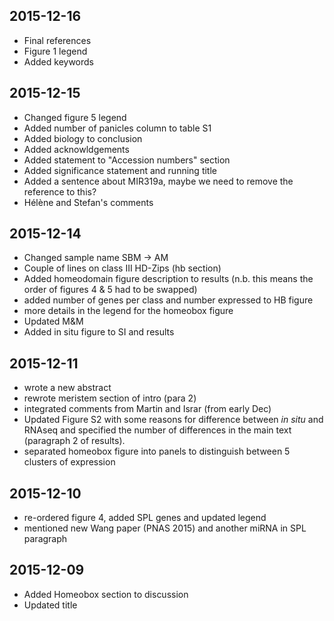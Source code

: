 ## 2015-12-16
* Final references
* Figure 1 legend
* Added keywords
 
## 2015-12-15
* Changed figure 5 legend
* Added number of panicles column to table S1
* Added biology to conclusion
* Added acknowldgements
* Added statement to "Accession numbers" section
* Added significance statement and running title
* Added a sentence about MIR319a, maybe we need to remove the reference to this?
* Hélène and Stefan's comments

## 2015-12-14
* Changed sample name SBM -> AM
* Couple of lines on class III HD-Zips (hb section)
* Added homeodomain figure description to results (n.b. this means the order of figures 4 & 5 had to be swapped)
* added number of genes per class and number expressed to HB figure
* more details in the legend for the homeobox figure
* Updated M&M
* Added in situ figure to SI and results

## 2015-12-11
* wrote a new abstract
* rewrote meristem section of intro (para 2)
* integrated comments from Martin and Israr (from early Dec)
* Updated Figure S2 with some reasons for difference between *in situ* and RNAseq and specified the number of differences in the main text (paragraph 2 of results).
* separated homeobox figure into panels to distinguish between 5 clusters of expression

## 2015-12-10
* re-ordered figure 4, added SPL genes and updated legend
* mentioned new Wang paper (PNAS 2015) and another miRNA in SPL paragraph

## 2015-12-09
* Added Homeobox section to discussion
* Updated title